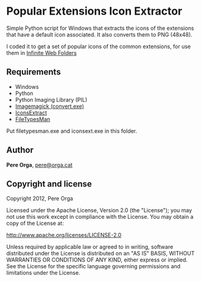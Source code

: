 Popular Extensions Icon Extractor
=================================

Simple Python script for Windows that extracts the icons of the extensions that have a default icon associated. It also converts them to PNG (48x48).

I coded it to get a set of popular icons of the common extensions, for use them in [Infinite Web Folders](https://github.com/pereorga/infinite-web-folders)


Requirements
------------

+ Windows
+ Python
+ Python Imaging Library (PIL)
+ [Imagemagick (convert.exe)](http://www.imagemagick.org)
+ [IconsExtract](http://www.nirsoft.net/utils/iconsext.html)
+ [FileTypesMan](http://www.nirsoft.net/utils/file_types_manager.html)

Put filetypesman.exe and iconsext.exe in this folder.


Author
------

**Pere Orga**, <pere@orga.cat>


Copyright and license
---------------------

Copyright 2012, Pere Orga

Licensed under the Apache License, Version 2.0 (the "License");
you may not use this work except in compliance with the License.
You may obtain a copy of the License at:

   http://www.apache.org/licenses/LICENSE-2.0

Unless required by applicable law or agreed to in writing, software
distributed under the License is distributed on an "AS IS" BASIS,
WITHOUT WARRANTIES OR CONDITIONS OF ANY KIND, either express or implied.
See the License for the specific language governing permissions and
limitations under the License.
